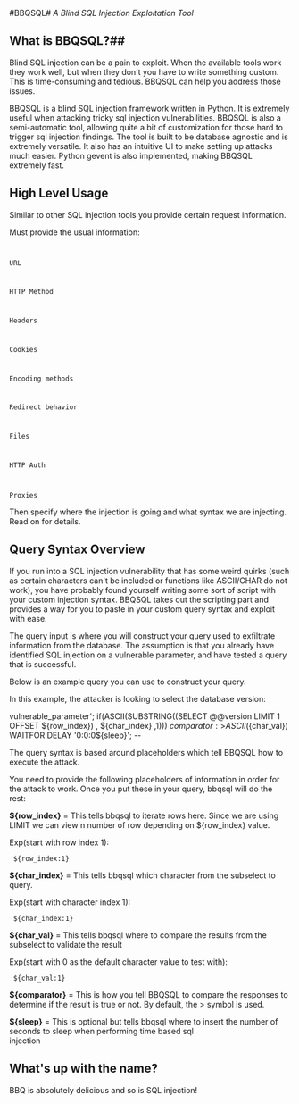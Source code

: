 #BBQSQL#
*A Blind SQL Injection Exploitation Tool*



## What is BBQSQL?##

Blind SQL injection can be a pain to exploit. When the available tools work they work well, but when they don't you have to write something custom. This is time-consuming and tedious.  BBQSQL can help you address those issues. 

BBQSQL is a blind SQL injection framework written in Python.  It is extremely useful when attacking tricky sql injection vulnerabilities. BBQSQL is also a semi-automatic tool, allowing quite a bit of customization for those hard to trigger sql injection findings.  The tool is built to be database agnostic and is extremely versatile.  It also has an intuitive UI to make setting up attacks much easier.  Python gevent is also implemented, making BBQSQL extremely fast.

## High Level Usage ##

Similar to other SQL injection tools you provide certain request information.  

Must provide the usual information:
<code>

URL

HTTP Method

Headers

Cookies

Encoding methods

Redirect behavior

Files

HTTP Auth

Proxies
</code>

Then specify where the injection is going and what syntax we are injecting.  Read on for details.  


## Query Syntax Overview ##

If you run into a SQL injection vulnerability that has some weird quirks (such as certain characters can't be included or functions like ASCII/CHAR do not work), you have probably found yourself writing some sort of script with your custom injection syntax.  BBQSQL takes out the scripting part and provides a way for you to paste in your custom query syntax and exploit with ease.  

The query input is where you will construct your query used to exfiltrate information from the database.  The assumption is that you already have identified SQL injection on a vulnerable parameter, and have tested a query that is successful.

Below is an example query you can use to construct your query.

In this example, the attacker is looking to select the database version:

vulnerable_parameter'; if(ASCII(SUBSTRING((SELECT @@version LIMIT 1 OFFSET ${row_index}) , ${char_index} ,1))) ${comparator:>}ASCII(${char_val}) WAITFOR DELAY '0:0:0${sleep}'; --


The query syntax is based around placeholders which tell BBQSQL how to execute the attack.  

You need to provide the following placeholders of information  in order for the attack to work.  Once you put these in your query, bbqsql will do the rest:

__${row_index}__ = This tells bbqsql to iterate rows here.  Since we are using LIMIT we can view n number of row depending on ${row_index} value.

Exp(start with row index 1):

<code> ${row_index:1}</code>

__${char_index}__ = This tells bbqsql which character from the subselect to query.  

Exp(start with character index 1):

<code> ${char_index:1}</code>

__${char_val}__ = This tells bbqsql where to compare the results  from the subselect to validate the result

Exp(start with 0 as the default character value to test with):

<code> ${char_val:1}</code>

__${comparator}__ = This is how you tell BBQSQL to compare the responses to determine if the result is true or not.  By default, the > symbol is used. 

__${sleep}__ = This is optional but tells bbqsql where to insert the number of seconds to sleep when performing time based sql  
injection

## What's up with the name? ##

BBQ is absolutely delicious and so is SQL injection!
  